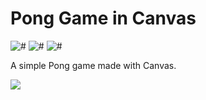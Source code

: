 # Pong Game in Canvas
![#](https://img.shields.io/badge/status-stable-brightgreen.svg?style=flat)
![#](https://img.shields.io/badge/build-passing-brightgreen.svg?style=flat)
![#](https://img.shields.io/badge/coverage-90%25-green.svg?style=flat)

A simple Pong game made with Canvas.

<a href="https://atomicodes-pong-game.herokuapp.com/" target="_blank">
  <img src="https://goo.gl/xa7Ezs" />
</a>
